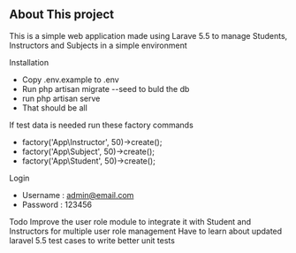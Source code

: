 ## About This project

This is a simple web application made using Larave 5.5 to manage Students, Instructors and Subjects in a simple environment

Installation 
- Copy .env.example to .env 
- Run php artisan migrate --seed to buld the db
- run php artisan serve
- That should be all

If test data is needed run these factory commands
- factory('App\Instructor', 50)->create();
- factory('App\Subject', 50)->create();
- factory('App\Student', 50)->create();

Login 
- Username : admin@email.com
- Password : 123456

Todo 
Improve the user role module to integrate it with Student and Instructors for multiple user role management 
Have to learn about updated laravel 5.5 test cases to write better unit tests
